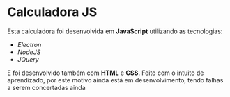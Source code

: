 # Calculadora JS

Esta calculadora foi desenvolvida em **JavaScript** utilizando as tecnologias:
- *Electron*
- *NodeJS*
- *JQuery*

E foi desenvolvido também com **HTML** e **CSS**. Feito com o intuito de aprendizado, por este motivo ainda está em desenvolvimento, tendo falhas a serem concertadas ainda





